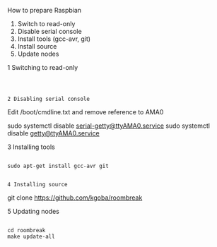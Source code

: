 How to prepare Raspbian


1) Switch to read-only
2) Disable serial console
3) Install tools (gcc-avr, git)
4) Install source
5) Update nodes



1 Switching to read-only
~~~~~~~~~~~~~~~~~~~~~~~~



2 Disabling serial console
~~~~~~~~~~~~~~~~~~~~~~~~~~

Edit /boot/cmdline.txt and remove reference to AMA0

sudo systemctl disable serial-getty@ttyAMA0.service
sudo systemctl disable getty@ttyAMA0.service

3 Installing tools
~~~~~~~~~~~~~~~~~~

sudo apt-get install gcc-avr git


4 Installing source
~~~~~~~~~~~~~~~~~~~

git clone https://github.com/kgoba/roombreak


5 Updating nodes
~~~~~~~~~~~~~~~~

cd roombreak
make update-all

